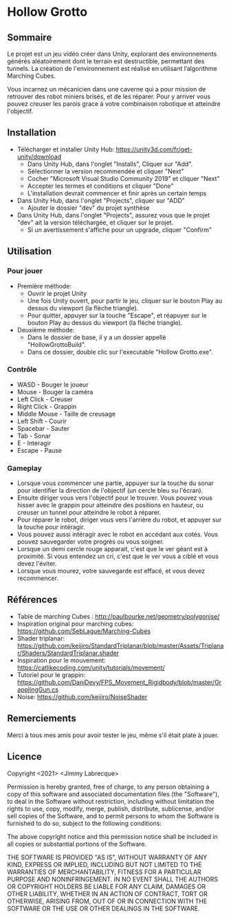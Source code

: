 # Hollow Grotto
## Sommaire
Le projet est un jeu vidéo créer dans Unity, explorant des environnements générés
aléatoirement dont le terrain est destructible, permettant des tunnels. La 
création de l'environnement est réalisé en utilisant l’algorithme Marching Cubes. 

Vous incarnez un mécanicien dans une caverne qui a pour mission de retrouver des
robot miniers brisés, et de les réparer. Pour y arriver vous pouvez creuser les
parois grace à votre combinaison robotique et atteindre l'objectif.

## Installation
- Télécharger et installer Unity Hub: https://unity3d.com/fr/get-unity/download 
    - Dans Unity Hub, dans l'onglet "Installs", Cliquer sur "Add".
    - Sélectionner la version recommendée et cliquer "Next"
    - Cocher "Microsoft Visual Studio Community 2019" et cliquer "Next"
    - Accepter les termes et conditions et cliquer "Done"
    - L'installation devrait commencer et finir après un certain temps
- Dans Unity Hub, dans l'onglet "Projects", cliquer sur "ADD"
    - Ajouter le dossier "dev" du projet synthèse
- Dans Unity Hub, dans l'onglet "Projects", assurez vous que le projet "dev" ait 
	la version téléchargée, et cliquer sur le projet.
    - Si un avertissement s'affiche pour un upgrade, cliquer "Confirm"

## Utilisation
### Pour jouer
- Première méthode:
    - Ouvrir le projet Unity
    - Une fois Unity ouvert, pour partir le jeu, cliquer sur le bouton Play au dessus 
		du viewport (la flèche triangle).
    - Pour quitter, appuyer sur la touche "Escape", et réapuyer sur le bouton Play 
		au dessus du viewport (la flèche triangle).
- Deuxième méthode:
    - Dans le dossier de base, il y a un dossier appellé "HollowGrottoBuild".
    - Dans ce dossier, double clic sur l'executable "Hollow Grotto.exe".
	
### Contrôle
- WASD - Bouger le joueur
- Mouse - Bouger la caméra
- Left Click - Creuser
- Right Click - Grappin
- Middle Mouse - Taille de creusage
- Left Shift - Courir
- Spacebar - Sauter
- Tab - Sonar
- E - Interagir
- Escape - Pause

### Gameplay
- Lorsque vous commencer une partie, appuyer sur la touche du sonar pour identifier 
la direction de l'objectif (un cercle bleu su l'écran).
- Ensuite diriger vous vers l'objectif pour le trouver. Vous pouvez vous hisser 
avec le grappin pour atteindre des positions en hauteur, ou creuser un tunnel pour 
atteindre le robot à réparer.
- Pour réparer le robot, diriger vous vers l'arrière du robot, et appuyer sur 
la touche pour intéragir.
- Vous pouvez aussi intéragir avec le robot en accédant aux cotés. Vous pouvez 
sauvegarder votre progrès ou vous soigner.
- Lorsque un demi cercle rouge apparait, c'est que le ver géant est à proximité.
Si vous entendez un cri, c'est que le ver vous a ciblé et vous devez l'éviter.
- Lorsque vous mourez, votre sauvegarde est effacé, et vous devez recommencer.


## Références
- Table de marching Cubes : http://paulbourke.net/geometry/polygonise/
- Inspiration original pour marching cubes: https://github.com/SebLague/Marching-Cubes
- Shader triplanar: https://github.com/keijiro/StandardTriplanar/blob/master/Assets/Triplanar/Shaders/StandardTriplanar.shader
- Inspiration pour le mouvement: https://catlikecoding.com/unity/tutorials/movement/
- Tutoriel pour le grappin: https://github.com/DaniDevy/FPS_Movement_Rigidbody/blob/master/GrapplingGun.cs
- Noise: https://github.com/keijiro/NoiseShader

## Remerciements
Merci à tous mes amis pour avoir tester le jeu, même s'il était plate à jouer.

## Licence
Copyright <2021> \<Jimmy Labrecque>

Permission is hereby granted, free of charge, to any person obtaining a copy of this software and associated documentation files (the "Software"), to deal in the Software without restriction, including without limitation the rights to use, copy, modify, merge, publish, distribute, sublicense, and/or sell copies of the Software, and to permit persons to whom the Software is furnished to do so, subject to the following conditions:

The above copyright notice and this permission notice shall be included in all copies or substantial portions of the Software.

THE SOFTWARE IS PROVIDED "AS IS", WITHOUT WARRANTY OF ANY KIND, EXPRESS OR IMPLIED, INCLUDING BUT NOT LIMITED TO THE WARRANTIES OF MERCHANTABILITY, FITNESS FOR A PARTICULAR PURPOSE AND NONINFRINGEMENT. IN NO EVENT SHALL THE AUTHORS OR COPYRIGHT HOLDERS BE LIABLE FOR ANY CLAIM, DAMAGES OR OTHER LIABILITY, WHETHER IN AN ACTION OF CONTRACT, TORT OR OTHERWISE, ARISING FROM, OUT OF OR IN CONNECTION WITH THE SOFTWARE OR THE USE OR OTHER DEALINGS IN THE SOFTWARE.
